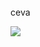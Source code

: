 <!DOCTYPE html>
<html lang="en">
<head>
    <meta http-equiv="refresh" content="5">
    <title>Auto Refresh Page</title>
</head>
<body>

<br>

<noscript>
ceva
</noscript>

![](https://content.codecademy.com/courses/learn-cpp/community-challenge/highfive.gif)<br/>
</body>
</html>